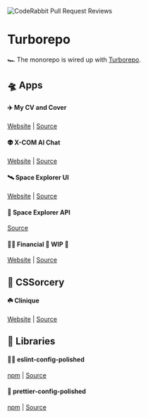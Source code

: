 ![CodeRabbit Pull Request Reviews](https://img.shields.io/coderabbit/prs/github/dvakatsiienko/turborepo?utm_source=oss&utm_medium=github&utm_campaign=dvakatsiienko%2Fturborepo&labelColor=171717&color=FF570A&link=https%3A%2F%2Fcoderabbit.ai&label=CodeRabbit+Reviews)

# Turborepo

🏎️ The monorepo is wired up with [Turborepo](https://turbo.build/).

## 🛸 Apps

#### ✈️ My CV and Cover

[Website](https://ripeluokte.vercel.app) | [Source](https://github.com/dvakatsiienko/turborepo/tree/main/apps/cv)

#### 👽 X-COM AI Chat

[Website](https://x-com-chat.vercel.app) |
[Source](https://github.com/dvakatsiienko/turborepo/tree/main/apps/x-com-chat)

#### 🛰️ Space Explorer UI

[Website](https://space-explorer-ui.vercel.app) |
[Source](https://github.com/dvakatsiienko/turborepo/tree/main/apps/space-explorer-ui)

#### 📡 Space Explorer API

[Source](https://github.com/dvakatsiienko/turborepo/tree/main/apps/space-explorer-api)

#### 🏄‍♂️ Financial 🚧 WIP 🚧

[Website](https://hackernews-modern.vercel.app) |
[Source](https://github.com/dvakatsiienko/turborepo/tree/main/apps/financial)

<!-- TODO delete -->
<!-- #### 🖥️ Hackernews 🚧 WIP 🚧

[Website](https://hackernews-modern.vercel.app) |
[Source](https://github.com/dvakatsiienko/turborepo/tree/main/apps/hackernews) -->

## 🎨 CSSorcery

#### ☘️ Clinique

[Website](https://cssorcery.vercel.app/clinique) |
[Source](https://github.com/dvakatsiienko/turborepo/tree/main/apps/cssorcery)

## 🧰 Libraries

#### 💅🏼 eslint-config-polished

[npm](https://www.npmjs.com/package/eslint-config-polished) |
[Source](https://github.com/dvakatsiienko/turborepo/tree/main/packages/eslint-config-polished)

#### 💄 prettier-config-polished

[npm](https://www.npmjs.com/package/prettier-config-polished) |
[Source](https://github.com/dvakatsiienko/turborepo/tree/main/packages/prettier-config-polished)
